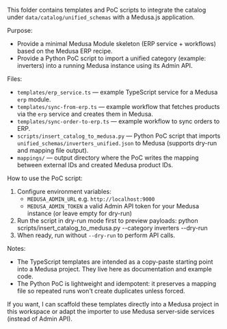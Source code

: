 This folder contains templates and PoC scripts to integrate the catalog under `data/catalog/unified_schemas` with a Medusa.js application.

Purpose:
- Provide a minimal Medusa Module skeleton (ERP service + workflows) based on the Medusa ERP recipe.
- Provide a Python PoC script to import a unified category (example: inverters) into a running Medusa instance using its Admin API.

Files:
- `templates/erp_service.ts` — example TypeScript service for a Medusa `erp` module.
- `templates/sync-from-erp.ts` — example workflow that fetches products via the `erp` service and creates them in Medusa.
- `templates/sync-order-to-erp.ts` — example workflow to sync orders to ERP.
- `scripts/insert_catalog_to_medusa.py` — Python PoC script that imports `unified_schemas/inverters_unified.json` to Medusa (supports dry-run and mapping file output).
- `mappings/` — output directory where the PoC writes the mapping between external IDs and created Medusa product IDs.

How to use the PoC script:
1. Configure environment variables:
   - `MEDUSA_ADMIN_URL` e.g. `http://localhost:9000`
   - `MEDUSA_ADMIN_TOKEN` a valid Admin API token for your Medusa instance (or leave empty for dry-run)
2. Run the script in dry-run mode first to preview payloads:
   python scripts/insert_catalog_to_medusa.py --category inverters --dry-run
3. When ready, run without `--dry-run` to perform API calls.

Notes:
- The TypeScript templates are intended as a copy-paste starting point into a Medusa project. They live here as documentation and example code.
- The Python PoC is lightweight and idempotent: it preserves a mapping file so repeated runs won't create duplicates unless forced.

If you want, I can scaffold these templates directly into a Medusa project in this workspace or adapt the importer to use Medusa server-side services (instead of Admin API).